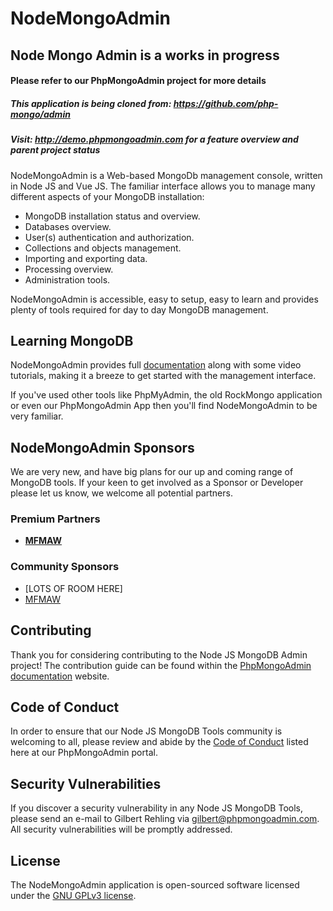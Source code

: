 
# NodeMongoAdmin

## Node Mongo Admin is a works in progress
#### Please refer to our PhpMongoAdmin project for more details
##### This application is being cloned from: https://github.com/php-mongo/admin
##### Visit: http://demo.phpmongoadmin.com for a feature overview and parent project status

NodeMongoAdmin is a Web-based MongoDb management console, written in Node JS and Vue JS.
The familiar interface allows you to manage many different aspects of your MongoDB installation:

- MongoDB installation status and overview.
- Databases overview.
- User(s) authentication and authorization.
- Collections and objects management.
- Importing and exporting data.
- Processing overview.
- Administration tools.

NodeMongoAdmin is accessible, easy to setup, easy to learn and provides plenty of tools required for day to day MongoDB management.

## Learning MongoDB

NodeMongoAdmin provides full [documentation](https://phpmongoadmin.com/support/documentation) along with some video tutorials, making it a breeze to get started with the management interface.

If you've used other tools like PhpMyAdmin, the old RockMongo application or even our PhpMongoAdmin App then you'll find NodeMongoAdmin to be very familiar.

## NodeMongoAdmin Sponsors

We are very new, and have big plans for our up and coming range of MongoDB tools. If your keen to get involved as a Sponsor or Developer please let us know, we welcome all potential partners.

### Premium Partners

- **[MFMAW](https://mfmaw.com/)**

### Community Sponsors

- [LOTS OF ROOM HERE]
- [MFMAW](https://mfmaw.com)

## Contributing

Thank you for considering contributing to the Node JS MongoDB Admin project! The contribution guide can be found within the [PhpMongoAdmin documentation](https://phpmongoadmin.com/support/documentation/contributions) website.

## Code of Conduct

In order to ensure that our Node JS MongoDB Tools community is welcoming to all, please review and abide by the [Code of Conduct](https://phpmongoadmin.com/support/documentation/contributions#code-of-conduct) listed here at our PhpMongoAdmin portal.

## Security Vulnerabilities

If you discover a security vulnerability in any Node JS MongoDB Tools, please send an e-mail to Gilbert Rehling via [gilbert@phpmongoadmin.com](mailto:gilbert@phpmongoadmin.com). All security vulnerabilities will be promptly addressed.

## License

The NodeMongoAdmin application is open-sourced software licensed under the [GNU GPLv3 license](https://www.gnu.org/licenses/gpl-3.0.html).
